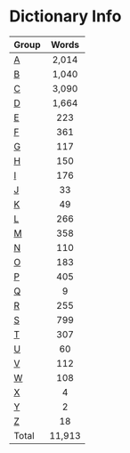 ﻿Dictionary Info
=======


|Group|Words|
|-----|:------:|
|[A](A.json)|2,014|
|[B](B.json)|1,040|
|[C](C.json)|3,090|
|[D](D.json)|1,664|
|[E](E.json)|223|
|[F](F.json)|361|
|[G](G.json)|117|
|[H](H.json)|150|
|[I](I.json)|176|
|[J](J.json)|33|
|[K](K.json)|49|
|[L](L.json)|266|
|[M](M.json)|358|
|[N](N.json)|110|
|[O](O.json)|183|
|[P](P.json)|405|
|[Q](Q.json)|9|
|[R](R.json)|255|
|[S](S.json)|799|
|[T](T.json)|307|
|[U](U.json)|60|
|[V](V.json)|112|
|[W](W.json)|108|
|[X](X.json)|4|
|[Y](Y.json)|2|
|[Z](Z.json)|18|
|Total|11,913|
